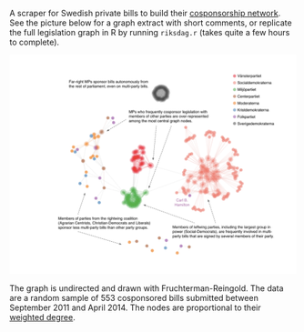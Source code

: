A scraper for Swedish private bills to build their [cosponsorship network](http://jhfowler.ucsd.edu/cosponsorship.htm). See the picture below for a graph extract with short comments, or replicate the full legislation graph in R by running `riksdag.r` (takes quite a few hours to complete).

[![](demo.png)](demo.png)

The graph is undirected and drawn with Fruchterman-Reingold. The data are a random sample of 553 cosponsored bills submitted between September 2011 and April 2014. The nodes are proportional to their [weighted degree](http://toreopsahl.com/2010/04/21/article-node-centrality-in-weighted-networks-generalizing-degree-and-shortest-paths/).
